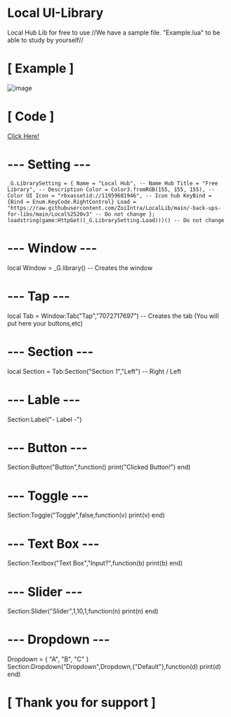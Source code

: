 # Local UI-Library 
Local Hub Lib for free to use
//We have a sample file. "Example.lua" to be able to study by yourself//
# [ Example ]
![image](https://cdn.discordapp.com/attachments/903526171067678770/1060790256993046618/image.png)
# [ Code ]
[Click Here!](https://github.com/ZoiIntra/LocalLib/blob/main/Example.lua)
# --- Setting ---
`_G.LibrarySetting = {
    Name = "Local Hub", -- Name Hub
	Title = "Free Library", -- Description
    Color = Color3.fromRGB(155, 155, 155), -- Color UI
    Icon = "rbxassetid://11959681946", -- Icon hub
    KeyBind = {Bind = Enum.KeyCode.RightControl}
    Load = "https://raw.githubusercontent.com/ZoiIntra/LocalLib/main/-back-ups-for-libs/main/Local%2520v3" -- Do not change
};
loadstring(game:HttpGet((_G.LibrarySetting.Load)))() -- Do not change`

# --- Window ---
local Window = _G.library() -- Creates the window

# --- Tap ---
local Tab = Window:Tab("Tap","7072717697") -- Creates the tab (You will put here your buttons,etc)

# --- Section ---
local Section = Tab:Section("Section 1","Left") -- Right / Left

# --- Lable ---
Section:Label("- Label -")

# --- Button ---
Section:Button("Button",function()
    print("Clicked Button!")
end)

# --- Toggle ---
Section:Toggle("Toggle",false,function(v)
    print(v)
end)

# --- Text Box ---
Section:Textbox("Text Box","Input?",function(b)
	print(b)
end)

# --- Slider ---
Section:Slider("Slider",1,10,1,function(n)
    print(n)
end)

# --- Dropdown ---
Dropdown = {
    "A",
    "B",
    "C"
}	
Section:Dropdown("Dropdown",Dropdown,{"Default"},function(d)
    print(d)
end)

# [ Thank you for support ]
